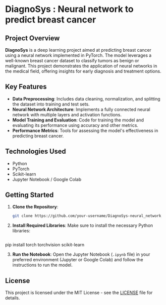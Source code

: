 # DiagnoSys : Neural network to predict breast cancer

## Project Overview

**DiagnoSys** is a deep learning project aimed at predicting breast cancer using a neural network implemented in PyTorch. The model leverages a well-known breast cancer dataset to classify tumors as benign or malignant. This project demonstrates the application of neural networks in the medical field, offering insights for early diagnosis and treatment options.

## Key Features

- **Data Preprocessing**: Includes data cleaning, normalization, and splitting the dataset into training and test sets.
- **Neural Network Architecture**: Implements a fully connected neural network with multiple layers and activation functions.
- **Model Training and Evaluation**: Code for training the model and evaluating its performance using accuracy and other metrics.
- **Performance Metrics**: Tools for assessing the model's effectiveness in predicting breast cancer.

## Technologies Used

- Python
- PyTorch
- Scikit-learn
- Jupyter Notebook / Google Colab

## Getting Started

1. **Clone the Repository**: 
   ```bash
   git clone https://github.com/your-username/DiagnoSys-neural_network_to_detect_breastcancer.git

2. **Install Required Libraries**: 
   Make sure to install the necessary Python libraries: 
   ```bash
  pip install torch torchvision scikit-learn

3. **Run the Notebook**: 
   Open the Jupyter Notebook (`.ipynb` file) in your preferred environment (Jupyter or Google Colab) and follow the instructions to run the model.

## License

This project is licensed under the MIT License - see the [LICENSE](LICENSE) file for details.
